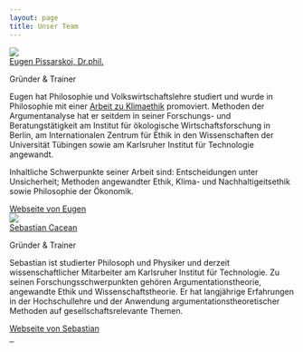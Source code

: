 ```yaml
---
layout: page
title: Unser Team
---
```


<!-- inspired by: https://tailwindflex.com/@ron-hicks/team-section-with-cards -->

<div class="p-10 max-w-screen-lg mx-auto">
    <div class="sm:grid grid-cols-1 my-1">
        <!-- ################ Eugen ##################-->
        <div class="max-w-sm w-full lg:max-w-full lg:flex mx-auto my-10">
            <div class="h-48 lg:h-auto lg:w-48 flex-none bg-cover rounded-t lg:rounded-t-none lg:rounded-l text-center border-r border-t border-l border-gray-400 lg:border-r-0 lg:border-b lg:border-gray-400 bg-white"
                title="Eugen Pissarskoi">
                <img class="w-28 mx-auto my-6 rounded-full" src="{{ '/img/eugen.jpeg' | url }}">
            </div>
            <div
                class="border-r border-b border-l border-gray-400 lg:border-l-0 lg:border-t lg:border-gray-400 bg-white rounded-b lg:rounded-b-none lg:rounded-r p-4">
                <div class="">
                    <a href="#"
                        class="text-gray-900 font-bold text-xl mb-2 hover:text-indigo-600 transition duration-500 ease-in-out">Eugen Pissarskoi, Dr.phil.</a>
                    <p class="text-sm text-gray-600">
                        Gründer & Trainer
                    </p>
                    <p class="text-gray-500 text-base mt-4">
                    Eugen hat Philosophie und Volkswirtschaftslehre studiert und wurde in Philosophie mit einer <a href="https://www.oekom.de/buch/gesellschaftliche-wohlfahrt-und-kimawandel-9783865816856" target="_blank">Arbeit zu Klimaethik</a> promoviert. Methoden der Argumentanalyse hat er seitdem in seiner Forschungs- und Beratungstätigkeit am Institut für ökologische Wirtschaftsforschung in Berlin, am Internationalen Zentrum für Ethik in den Wissenschaften der Universität Tübingen sowie am Karlsruher Institut für Technologie angewandt.</p>
                    <p class="text-gray-500 text-base mt-4">
                    Inhaltliche Schwerpunkte seiner Arbeit sind: Entscheidungen unter Unsicherheit; Methoden angewandter Ethik, Klima- und Nachhaltigeitsethik sowie Philosophie der Ökonomik.
                    </p>
                    <div class="my-4 flex gap-2">
                        <a href="http://eugenpissarskoi.de/" target="_blank">Webseite von Eugen</a>
                    </div>
                    <div class="my-4 flex gap-2">
                        <a href="mailto:eugen@argumentationsagentur.de" target="_blank">
                            <img src="{{ '/img/email-svgrepo.svg' | url }}" alt="" class="h-6 w-6"/>
                        </a>
                    </div>
                </div>
            </div>
        </div>
        <!-- ################ Basti ##################-->
        <div class="max-w-sm w-full lg:max-w-full lg:flex mx-auto my-10">
            <div class="h-48 lg:h-auto lg:w-48 flex-none bg-cover rounded-t lg:rounded-t-none lg:rounded-l text-center border-r border-t border-l border-gray-400 lg:border-r-0 lg:border-b lg:border-gray-400 bg-white"
                title="Sebastian Cacean">
                <img class="w-28 mx-auto my-6 rounded-full" src="{{ '/img/cacean-sw.jpg' | url }}">
            </div>
            <div
                class="border-r border-b border-l border-gray-400 lg:border-l-0 lg:border-t lg:border-gray-400 bg-white rounded-b lg:rounded-b-none lg:rounded-r p-4">
                <div class="">
                    <a href="#"
                        class="text-gray-900 font-bold text-xl mb-2 hover:text-indigo-600 transition duration-500 ease-in-out">Sebastian Cacean</a>
                    <p class="text-sm text-gray-600">
                        Gründer & Trainer
                    </p>
                    <p class="text-gray-500 text-base mt-4">
                    Sebastian ist studierter Philosoph und Physiker und derzeit wissenschaftlicher Mitarbeiter am Karlsruher Institut für Technologie. Zu seinen Forschungsschwerpunkten gehören Argumentationstheorie, angewandte Ethik und Wissenschaftstheorie. Er hat langjährige Erfahrungen in der Hochschullehre und der Anwendung argumentationstheoretischer Methoden auf gesellschaftsrelevante Themen. 
                    </p>
                    <div class="my-4 flex gap-2">
                        <a href="https://sebastiancacean.de/" target="_blank">Webseite von Sebastian</a>
                    </div>
                    <div class="my-4 flex gap-2">
                        <a href="#" target="_blank">
                            <img src="{{ '/img/linkedin-logo.svg' | url }}" alt="" class="h-6 w-6"/>
                        </a>
                        <a href="#" target="_blank">
                            <img src="{{ '/img/twitter-logo.svg' | url }}" alt="" class="h-6 w-6"/>
                        </a>
                        <a href="#">
                        </a>
                        <a href="mailto:sebastian@argumentationsagentur.de" target="_blank">
                            <img src="{{ '/img/email-svgrepo.svg' | url }}" alt="" class="h-6 w-6"/>
                        </a>
                    </div>
                    </div>
                </div>
            </div>
        </div>
    </div>
</div>